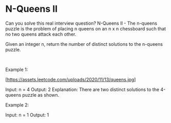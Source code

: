 # N-Queens II

Can you solve this real interview question? N-Queens II - The n-queens puzzle is the problem of placing n queens on an n x n chessboard such that no two queens attack each other.

Given an integer n, return the number of distinct solutions to the n-queens puzzle.

 

Example 1:

[https://assets.leetcode.com/uploads/2020/11/13/queens.jpg]


Input: n = 4
Output: 2
Explanation: There are two distinct solutions to the 4-queens puzzle as shown.


Example 2:


Input: n = 1
Output: 1